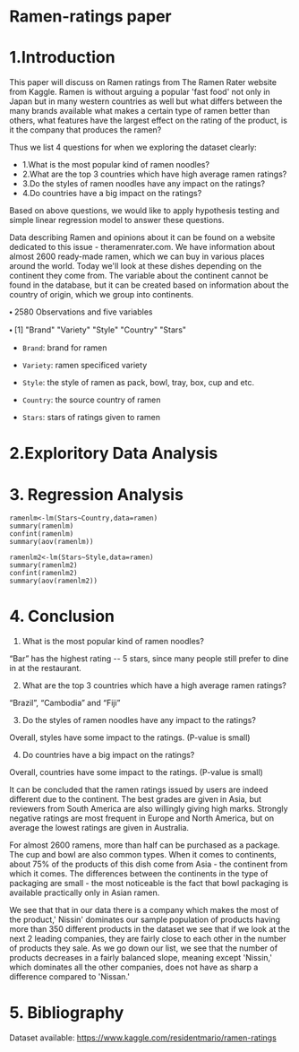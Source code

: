 # Ramen-ratings paper
# 1.Introduction

This paper will discuss on Ramen ratings from The Ramen Rater website from Kaggle. Ramen is without arguing a popular 'fast food' not only in Japan but in many western countries as well but what differs between the many brands available what makes a certain type of ramen better than others, what features have the largest effect on the rating of the product, is it the company that produces the ramen? 

Thus we list 4 questions for when we exploring the dataset clearly:
* 1.What is the most popular kind of ramen noodles?
* 2.What are the top 3 countries which have high average ramen ratings?
* 3.Do the styles of ramen noodles have any impact on the ratings? 
* 4.Do countries have a big impact on the ratings?

Based on above questions, we would like to apply hypothesis testing and simple linear 
regression model to answer these questions.

Data describing Ramen and opinions about it can be found on a website dedicated to this issue - theramenrater.com. We have information about almost 2600 ready-made ramen, which we can buy in various places around the world. Today we'll look at these dishes depending on the continent they come from. The variable about the continent cannot be found in the database, but it can be created based on information about the country of origin, which we group into continents.  

⬩ 2580 Observations and five variables


⬩ [1] "Brand" "Variety" "Style" "Country" "Stars"



* `Brand`: brand for ramen


* `Variety`: ramen specificed variety


* `Style`: the style of ramen as pack, bowl, tray, box, cup and etc.


* `Country`: the source country of ramen


* `Stars`: stars of ratings given to ramen

# 2.Exploritory Data Analysis

# 3. Regression Analysis
```
ramenlm<-lm(Stars~Country,data=ramen)
summary(ramenlm)
confint(ramenlm)
summary(aov(ramenlm))
```

```
ramenlm2<-lm(Stars~Style,data=ramen)
summary(ramenlm2)
confint(ramenlm2)
summary(aov(ramenlm2))
```

# 4. Conclusion
1. What is the most popular kind of ramen noodles?


“Bar” has the highest rating -- 5 stars, since many people still prefer to dine in 
at the restaurant. 


2. What are the top 3 countries which have a high average ramen ratings?


“Brazil”, “Cambodia” and “Fiji”



3. Do the styles of ramen noodles have any impact to the ratings?



Overall, styles have some impact to the ratings. (P-value is small)



4. Do countries have a big impact on the ratings?



Overall, countries have some impact to the ratings. (P-value is small)



It can be concluded that the ramen ratings issued by users are indeed different due to the continent. The best grades are given in Asia, but reviewers from South America are also willingly giving high marks. Strongly negative ratings are most frequent in Europe and North America, but on average the lowest ratings are given in Australia.


For almost 2600 ramens, more than half can be purchased as a package. The cup and bowl are also common types. When it comes to continents, about 75% of the products of this dish come from Asia - the continent from which it comes. The differences between the continents in the type of packaging are small - the most noticeable is the fact that bowl packaging is available practically only in Asian ramen.


We see that that in our data there is a company which makes the most of the product,' Nissin' dominates our sample population of products having more than 350 different products in the dataset we see that if we look at the next 2 leading companies, they are fairly close to each other in the number of products they sale. As we go down our list, we see that the number of products decreases in a fairly balanced slope, meaning except 'Nissin,' which dominates all the other companies, does not have as sharp a difference compared to 'Nissan.'
# 5. Bibliography
Dataset available: https://www.kaggle.com/residentmario/ramen-ratings

